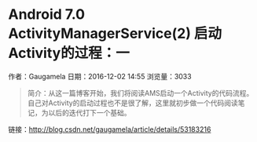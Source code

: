 # Android 7.0 ActivityManagerService(2) 启动Activity的过程：一
作者：Gaugamela
日期：2016-12-02 14:55
浏览量：3033
> 简介：从这一篇博客开始，我们将阅读AMS启动一个Activity的代码流程。 
自己对Activity的启动过程也不是很了解，这里就初步做一个代码阅读笔记，为以后的迭代打下一个基础。

 链接：http://blog.csdn.net/gaugamela/article/details/53183216
